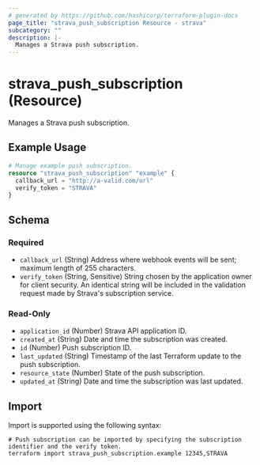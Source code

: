 ```yaml
---
# generated by https://github.com/hashicorp/terraform-plugin-docs
page_title: "strava_push_subscription Resource - strava"
subcategory: ""
description: |-
  Manages a Strava push subscription.
---
```


# strava_push_subscription (Resource)

Manages a Strava push subscription.

## Example Usage

```terraform
# Manage example push subscription.
resource "strava_push_subscription" "example" {
  callback_url = "http://a-valid.com/url"
  verify_token = "STRAVA"
}
```

<!-- schema generated by tfplugindocs -->
## Schema

### Required

- `callback_url` (String) Address where webhook events will be sent; maximum length of 255 characters.
- `verify_token` (String, Sensitive) String chosen by the application owner for client security. An identical string will be included in the validation request made by Strava's subscription service.

### Read-Only

- `application_id` (Number) Strava API application ID.
- `created_at` (String) Date and time the subscription was created.
- `id` (Number) Push subscription ID.
- `last_updated` (String) Timestamp of the last Terraform update to the push subscription.
- `resource_state` (Number) State of the push subscription.
- `updated_at` (String) Date and time the subscription was last updated.

## Import

Import is supported using the following syntax:

```shell
# Push subscription can be imported by specifying the subscription identifier and the verify token.
terraform import strava_push_subscription.example 12345,STRAVA
```
